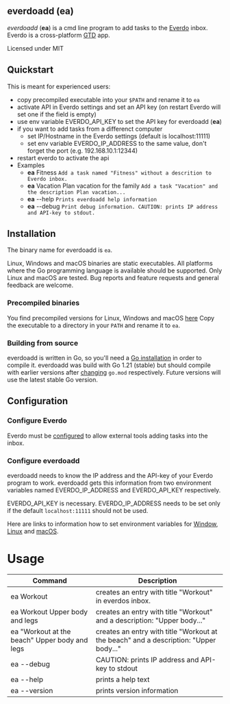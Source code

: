 
everdoadd (ea)
--------------
*everdoadd* (**ea**) is a cmd line program to add tasks to the [Everdo](everdo.net) inbox. Everdo is a cross-platform [GTD](https://en.wikipedia.org/wiki/Getting_Things_Done) app.

Licensed under MIT

## Quickstart

This is meant for experienced users:
- copy precompiled executable into your `$PATH` and rename it to `ea`
- activate API in Everdo settings and set an API key (on restart Everdo will set one if the field is empty)
- use env variable EVERDO_API_KEY to set the API key for everdoadd (**ea**)
- if you want to add tasks from a differenct computer 
  - set IP/Hostname in the Everdo settings (default is localhost:11111)
  - set env variable EVERDO_IP_ADDRESS to the same value, don't forget the port (e.g. 192.168.10.1:12344) 
- restart everdo to activate the api
- Examples
  - **ea** Fitness `Add a task named "Fitness" without a descrition to Everdo inbox.`
  - **ea** Vacation Plan vacation for the family `Add a task "Vacation" and the description Plan vacation...`
  - **ea** --help `Prints everdoadd help information`
  - **ea** --debug `Print debug information. CAUTION: prints IP address and API-key to stdout.`
  
## Installation

The binary name for everdoadd is `ea`.

Linux, Windows and macOS binaries are static executables. All platforms where the Go programming language 
is available should be supported. Only Linux and macOS are tested. Bug reports and feature requests and general feedback are welcome.

### Precompiled binaries

You find precompiled versions for Linux, Windows and macOS [here](todo) Copy the executable to a directory in your `PATH` and rename it to `ea`.  

### Building from source

everdoadd is written in Go, so you'll need a [Go installation](https://go.dev/) in order to compile it. everdoadd was build
with Go 1.21 (stable) but should compile with earlier versions after [changing](https://stackoverflow.com/questions/60675415/how-to-upgrade-the-go-version-in-a-go-mod) `go.mod` respectively. 
Future versions will use the latest stable Go version.  

## Configuration

### Configure Everdo

Everdo must be [configured](https://help.everdo.net/docs/advanced/api/) to allow external tools adding tasks into the inbox. 

### Configure everdoadd
everdoadd needs to know the IP address and the API-key of your Everdo program to work.
everdoadd gets this information from two environment variables named EVERDO_IP_ADDRESS and EVERDO_API_KEY respectively.

EVERDO_API_KEY is necessary. EVERDO_IP_ADDRESS needs to be set only if the default `localhost:11111` should not be used.

Here are links to information how to set environment variables for [Window](https://superuser.com/a/284351), [Linux](https://unix.stackexchange.com/a/117470) and [macOS](https://superuser.com/a/909769).



# Usage

| Command                                       | Description                                                                           |
|-----------------------------------------------|---------------------------------------------------------------------------------------|
| ea Workout                                    | creates an entry with title "Workout" in everdos inbox.                               |
| ea Workout Upper body and legs                | creates an entry with title "Workout" and a description: "Upper body..."              |
| ea "Workout at the beach" Upper body and legs | creates an entry with title "Workout at the beach" and a description: "Upper body..." |
| ea --debug                                    | CAUTION: prints IP address and API-key to stdout                                                            |
| ea --help                                     | prints a help text                                                                    |
| ea --version                                  | prints version information                                                            |

